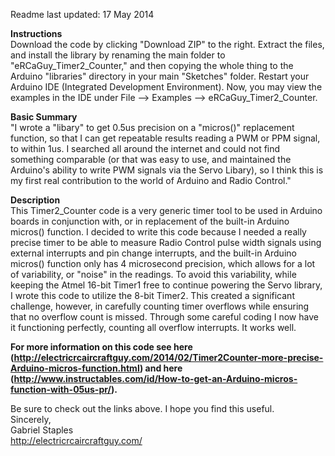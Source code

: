Readme last updated: 17 May 2014

**Instructions**  
Download the code by clicking "Download ZIP" to the right.  Extract the files, and install the library by renaming the main folder to "eRCaGuy_Timer2_Counter," and then copying the whole thing to the Arduino "libraries" directory in your main "Sketches" folder.  Restart your Arduino IDE (Integrated Development Environment).  Now, you may view the examples in the IDE under File --> Examples --> eRCaGuy_Timer2_Counter.

**Basic Summary**  
"I wrote a "libary" to get 0.5us precision on a "micros()" replacement function, so that I can get repeatable results reading a PWM or PPM signal, to within 1us.  I searched all around the internet and could not find something comparable (or that was easy to use, and maintained the Arduino's ability to write PWM signals via the Servo Libary), so I think this is my first real contribution to the world of Arduino and Radio Control."  

**Description**  
This Timer2_Counter code is a very generic timer tool to be used in Arduino boards in conjunction with, or in replacement of the built-in Arduino micros() function.  I decided to write this code because I needed a really precise timer to be able to measure Radio Control pulse width signals using external interrupts and pin change interrupts, and the built-in Arduino micros() function only has 4 microsecond precision, which allows for a lot of variability, or "noise" in the readings.  To avoid this variability, while keeping the Atmel 16-bit Timer1 free to continue powering the Servo library, I wrote this code to utilize the 8-bit Timer2.  This created a significant challenge, however, in carefully counting timer overflows while ensuring that no overflow count is missed.  Through some careful coding I now have it functioning perfectly, counting all overflow interrupts.  It works well.

**For more information on this code see here (http://electricrcaircraftguy.com/2014/02/Timer2Counter-more-precise-Arduino-micros-function.html) and here (http://www.instructables.com/id/How-to-get-an-Arduino-micros-function-with-05us-pr/).**

Be sure to check out the links above.  I hope you find this useful.  
Sincerely,  
Gabriel Staples  
http://electricrcaircraftguy.com/  